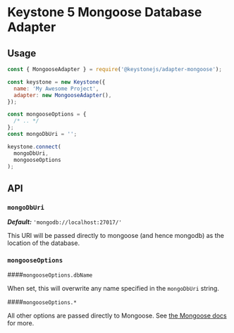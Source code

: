 # Keystone 5 Mongoose Database Adapter

## Usage

```javascript
const { MongooseAdapter } = require('@keystonejs/adapter-mongoose');

const keystone = new Keystone({
  name: 'My Awesome Project',
  adapter: new MongooseAdapter(),
});

const mongooseOptions = {
  /* .. */
};
const mongoDbUri = '';

keystone.connect(
  mongoDbUri,
  mongooseOptions
);
```

## API

### `mongoDbUri`

_**Default:**_ `'mongodb://localhost:27017/'`

This URI will be passed directly to mongoose (and hence mongodb) as the location
of the database.

### `mongooseOptions`

####`mongooseOptions.dbName`

When set, this will overwrite any name specified in the `mongoDbUri` string.

####`mongooseOptions.*`

All other options are passed directly to Mongoose.
See [the Mongoose docs](https://mongoosejs.com/docs/connections.html) for more.
